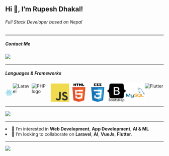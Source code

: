 <h2> Hi 👋, I’m Rupesh Dhakal! </h2>
<h6>Full Stack Developer based on Nepal</h6>
<hr>
<h5>Contact Me </h5>
<div style="display:flex">
<a href="https://linkedin.com/in/rupesh-dhakal-87ab5194">
	<img src="https://1000logos.net/wp-content/uploads/2017/03/Linkedin-Logo.png" width="80">
</a>
</div>
<hr>
<h5>Languages & Frameworks </h5>
<div style="display:flex">
<svg width="64px" height="64px" viewBox="0 0 32 32" fill="none" xmlns="http://www.w3.org/2000/svg"><g id="SVGRepo_bgCarrier" stroke-width="0"></g><g id="SVGRepo_tracerCarrier" stroke-linecap="round" stroke-linejoin="round"></g><g id="SVGRepo_iconCarrier"> <path d="M18.6789 15.9759C18.6789 14.5415 17.4796 13.3785 16 13.3785C14.5206 13.3785 13.3211 14.5415 13.3211 15.9759C13.3211 17.4105 14.5206 18.5734 16 18.5734C17.4796 18.5734 18.6789 17.4105 18.6789 15.9759Z" fill="#53C1DE"></path> <path fill-rule="evenodd" clip-rule="evenodd" d="M24.7004 11.1537C25.2661 8.92478 25.9772 4.79148 23.4704 3.39016C20.9753 1.99495 17.7284 4.66843 16.0139 6.27318C14.3044 4.68442 10.9663 2.02237 8.46163 3.42814C5.96751 4.82803 6.73664 8.8928 7.3149 11.1357C4.98831 11.7764 1 13.1564 1 15.9759C1 18.7874 4.98416 20.2888 7.29698 20.9289C6.71658 23.1842 5.98596 27.1909 8.48327 28.5877C10.9973 29.9932 14.325 27.3945 16.0554 25.7722C17.7809 27.3864 20.9966 30.0021 23.4922 28.6014C25.9956 27.1963 25.3436 23.1184 24.7653 20.8625C27.0073 20.221 31 18.7523 31 15.9759C31 13.1835 26.9903 11.7923 24.7004 11.1537ZM24.4162 19.667C24.0365 18.5016 23.524 17.2623 22.8971 15.9821C23.4955 14.7321 23.9881 13.5088 24.3572 12.3509C26.0359 12.8228 29.7185 13.9013 29.7185 15.9759C29.7185 18.07 26.1846 19.1587 24.4162 19.667ZM22.85 27.526C20.988 28.571 18.2221 26.0696 16.9478 24.8809C17.7932 23.9844 18.638 22.9422 19.4625 21.7849C20.9129 21.6602 22.283 21.4562 23.5256 21.1777C23.9326 22.7734 24.7202 26.4763 22.85 27.526ZM9.12362 27.5111C7.26143 26.47 8.11258 22.8946 8.53957 21.2333C9.76834 21.4969 11.1286 21.6865 12.5824 21.8008C13.4123 22.9332 14.2816 23.9741 15.1576 24.8857C14.0753 25.9008 10.9945 28.557 9.12362 27.5111ZM2.28149 15.9759C2.28149 13.874 5.94207 12.8033 7.65904 12.3326C8.03451 13.5165 8.52695 14.7544 9.12123 16.0062C8.51925 17.2766 8.01977 18.5341 7.64085 19.732C6.00369 19.2776 2.28149 18.0791 2.28149 15.9759ZM9.1037 4.50354C10.9735 3.45416 13.8747 6.00983 15.1159 7.16013C14.2444 8.06754 13.3831 9.1006 12.5603 10.2265C11.1494 10.3533 9.79875 10.5569 8.55709 10.8297C8.09125 9.02071 7.23592 5.55179 9.1037 4.50354ZM20.3793 11.5771C21.3365 11.6942 22.2536 11.85 23.1147 12.0406C22.8562 12.844 22.534 13.6841 22.1545 14.5453C21.6044 13.5333 21.0139 12.5416 20.3793 11.5771ZM16.0143 8.0481C16.6054 8.66897 17.1974 9.3623 17.7798 10.1145C16.5985 10.0603 15.4153 10.0601 14.234 10.1137C14.8169 9.36848 15.414 8.67618 16.0143 8.0481ZM9.8565 14.5444C9.48329 13.6862 9.16398 12.8424 8.90322 12.0275C9.75918 11.8418 10.672 11.69 11.623 11.5748C10.9866 12.5372 10.3971 13.5285 9.8565 14.5444ZM11.6503 20.4657C10.6679 20.3594 9.74126 20.2153 8.88556 20.0347C9.15044 19.2055 9.47678 18.3435 9.85796 17.4668C10.406 18.4933 11.0045 19.4942 11.6503 20.4657ZM16.0498 23.9915C15.4424 23.356 14.8365 22.6531 14.2448 21.8971C15.4328 21.9423 16.6231 21.9424 17.811 21.891C17.2268 22.6608 16.6369 23.3647 16.0498 23.9915ZM22.1667 17.4222C22.5677 18.3084 22.9057 19.1657 23.1742 19.9809C22.3043 20.1734 21.3652 20.3284 20.3757 20.4435C21.015 19.4607 21.6149 18.4536 22.1667 17.4222ZM18.7473 20.5941C16.9301 20.72 15.1016 20.7186 13.2838 20.6044C12.2509 19.1415 11.3314 17.603 10.5377 16.0058C11.3276 14.4119 12.2404 12.8764 13.2684 11.4158C15.0875 11.2825 16.9178 11.2821 18.7369 11.4166C19.7561 12.8771 20.6675 14.4086 21.4757 15.9881C20.6771 17.5812 19.7595 19.1198 18.7473 20.5941ZM22.8303 4.4666C24.7006 5.51254 23.8681 9.22726 23.4595 10.8426C22.2149 10.5641 20.8633 10.3569 19.4483 10.2281C18.6239 9.09004 17.7698 8.05518 16.9124 7.15949C18.1695 5.98441 20.9781 3.43089 22.8303 4.4666Z" fill="#53C1DE"></path> </g></svg>
<img src="https://laravel.com/img/logotype.min.svg" alt="Laravel" width="60" height="60">
<img src="https://www.php.net//images/logos/new-php-logo.svg" alt="PHP logo" width="60" height="60">
<img src="https://raw.githubusercontent.com/devicons/devicon/master/icons/javascript/javascript-original.svg" alt="javascript" width="60" height="60" style="max-width:100%;">
<img src="https://raw.githubusercontent.com/devicons/devicon/master/icons/html5/html5-original-wordmark.svg" alt="html5" width="60" height="60" style="max-width:100%;">
<img src="https://raw.githubusercontent.com/devicons/devicon/master/icons/css3/css3-original-wordmark.svg" alt="css3" width="60" height="60" style="max-width:100%;">
<img src="https://raw.githubusercontent.com/devicons/devicon/master/icons/bootstrap/bootstrap-plain-wordmark.svg" alt="bootstrap" width="60" height="60" style="max-width:100%;">
<img src="https://raw.githubusercontent.com/devicons/devicon/master/icons/mysql/mysql-original-wordmark.svg" alt="mysql" width="60" height="60" style="max-width:100%;">
<img src="https://cdn-images-1.medium.com/max/1200/1*5-aoK8IBmXve5whBQM90GA.png" alt="Flutter" width="60" height="60">

</div>
<hr>
<img src="https://github-readme-stats.vercel.app/api/top-langs/?username=rupesh-10">
<hr>
<li>👀 I’m interested in <b>Web Development</b>, <b>App Development</b>, <b>AI & ML</b> </li>
 <li>💞️ I’m looking to collaborate on <b>Laravel</b>, <b>AI</b>, <b>VueJs</b>, <b>Flutter</b>. </li>
<hr>
<img src="https://camo.githubusercontent.com/5aad64a260d5c3e92c8537312f1bc96c1efbbfa6c02224d985c3a4323c62049e/68747470733a2f2f6769746875622d726561646d652d73746174732e76657263656c2e6170702f6170693f757365726e616d653d7275706573682d3130262673686f775f69636f6e733d74727565267469746c655f636f6c6f723d6666666666662669636f6e5f636f6c6f723d62623261636626746578745f636f6c6f723d6461663764632662675f636f6c6f723d313531353135">
